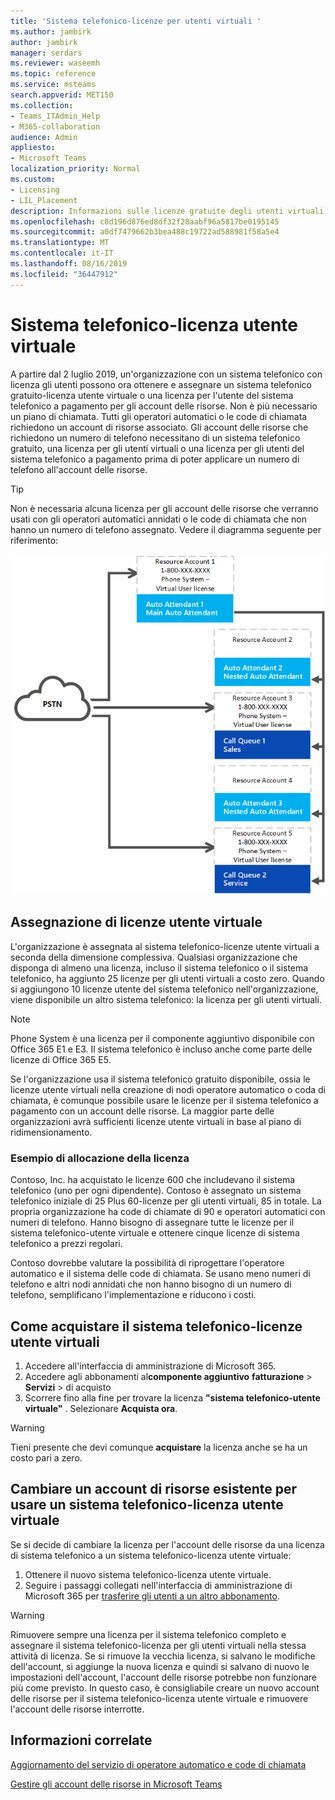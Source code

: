 ```yaml
---
title: 'Sistema telefonico-licenze per utenti virtuali '
ms.author: jambirk
author: jambirk
manager: serdars
ms.reviewer: waseemh
ms.topic: reference
ms.service: msteams
search.appverid: MET150
ms.collection:
- Teams_ITAdmin_Help
- M365-collaboration
audience: Admin
appliesto:
- Microsoft Teams
localization_priority: Normal
ms.custom:
- Licensing
- LIL_Placement
description: Informazioni sulle licenze gratuite degli utenti virtuali.
ms.openlocfilehash: c8d196d876ed8df32f28aabf96a5817be0195145
ms.sourcegitcommit: a0df7479662b3bea488c19722ad588981f58a5e4
ms.translationtype: MT
ms.contentlocale: it-IT
ms.lasthandoff: 08/16/2019
ms.locfileid: "36447912"
---
```

# <a name="phone-systemvirtual-user-license"></a>Sistema telefonico-licenza utente virtuale 

A partire dal 2 luglio 2019, un'organizzazione con un sistema telefonico con licenza gli utenti possono ora ottenere e assegnare un sistema telefonico gratuito-licenza utente virtuale o una licenza per l'utente del sistema telefonico a pagamento per gli account delle risorse. Non è più necessario un piano di chiamata. Tutti gli operatori automatici o le code di chiamata richiedono un account di risorse associato. Gli account delle risorse che richiedono un numero di telefono necessitano di un sistema telefonico gratuito, una licenza per gli utenti virtuali o una licenza per gli utenti del sistema telefonico a pagamento prima di poter applicare un numero di telefono all'account delle risorse.

> [!TIP]
> Non è necessaria alcuna licenza per gli account delle risorse che verranno usati con gli operatori automatici annidati o le code di chiamata che non hanno un numero di telefono assegnato. Vedere il diagramma seguente per riferimento: 

![Licenze utente virtuali](../media/resource-account.png)

## <a name="virtual-user-license-allocation"></a>Assegnazione di licenze utente virtuale

L'organizzazione è assegnata al sistema telefonico-licenze utente virtuali a seconda della dimensione complessiva. Qualsiasi organizzazione che disponga di almeno una licenza, incluso il sistema telefonico o il sistema telefonico, ha aggiunto 25 licenze per gli utenti virtuali a costo zero. Quando si aggiungono 10 licenze utente del sistema telefonico nell'organizzazione, viene disponibile un altro sistema telefonico: la licenza per gli utenti virtuali.

> [!NOTE]
> Phone System è una licenza per il componente aggiuntivo disponibile con Office 365 E1 e E3. Il sistema telefonico è incluso anche come parte delle licenze di Office 365 E5.

Se l'organizzazione usa il sistema telefonico gratuito disponibile, ossia le licenze utente virtuali nella creazione di nodi operatore automatico o coda di chiamata, è comunque possibile usare le licenze per il sistema telefonico a pagamento con un account delle risorse. La maggior parte delle organizzazioni avrà sufficienti licenze utente virtuali in base al piano di ridimensionamento. 

### <a name="license-allocation-example"></a>Esempio di allocazione della licenza

Contoso, Inc. ha acquistato le licenze 600 che includevano il sistema telefonico (uno per ogni dipendente). Contoso è assegnato un sistema telefonico iniziale di 25 Plus 60-licenze per gli utenti virtuali, 85 in totale. La propria organizzazione ha code di chiamate di 90 e operatori automatici con numeri di telefono. Hanno bisogno di assegnare tutte le licenze per il sistema telefonico-utente virtuale e ottenere cinque licenze di sistema telefonico a prezzi regolari. 

Contoso dovrebbe valutare la possibilità di riprogettare l'operatore automatico e il sistema delle code di chiamata. Se usano meno numeri di telefono e altri nodi annidati che non hanno bisogno di un numero di telefono, semplificano l'implementazione e riducono i costi. 

## <a name="how-to-acquire-phone-systemvirtual-user-licenses"></a>Come acquistare il sistema telefonico-licenze utente virtuali 

1. Accedere all'interfaccia di amministrazione di Microsoft 365.
2. Accedere agli abbonamenti al**componente aggiuntivo** **fatturazione** > **Servizi** > di acquisto
3. Scorrere fino alla fine per trovare la licenza **"sistema telefonico-utente virtuale"** . Selezionare **Acquista ora**.

> [!WARNING]
> Tieni presente che devi comunque **acquistare** la licenza anche se ha un costo pari a zero. 

## <a name="change-an-existing-resource-account-to-use-a-phone-systemvirtual-user-license"></a>Cambiare un account di risorse esistente per usare un sistema telefonico-licenza utente virtuale

Se si decide di cambiare la licenza per l'account delle risorse da una licenza di sistema telefonico a un sistema telefonico-licenza utente virtuale: 

1. Ottenere il nuovo sistema telefonico-licenza utente virtuale. 
2. Seguire i passaggi collegati nell'interfaccia di amministrazione di Microsoft 365 per [trasferire gli utenti a un altro abbonamento](https://docs.microsoft.com/en-us/office365/admin/subscriptions-and-billing/assign-licenses-to-users?redirectSourcePath=%252farticle%252f997596b5-4173-4627-b915-36abac6786dc&view=o365-worldwide#move-users-to-a-different-subscription). 

> [!WARNING]
> Rimuovere sempre una licenza per il sistema telefonico completo e assegnare il sistema telefonico-licenza per gli utenti virtuali nella stessa attività di licenza. Se si rimuove la vecchia licenza, si salvano le modifiche dell'account, si aggiunge la nuova licenza e quindi si salvano di nuovo le impostazioni dell'account, l'account delle risorse potrebbe non funzionare più come previsto. In questo caso, è consigliabile creare un nuovo account delle risorse per il sistema telefonico-licenza utente virtuale e rimuovere l'account delle risorse interrotte. 

## <a name="related-information"></a>Informazioni correlate

[Aggiornamento del servizio di operatore automatico e code di chiamata](https://techcommunity.microsoft.com/t5/Microsoft-Teams-Blog/Auto-Attendant-and-Call-Queues-Service-Update/ba-p/564521)

[Gestire gli account delle risorse in Microsoft Teams](../manage-resource-accounts.md)
